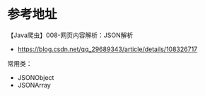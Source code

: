 # 参考地址
【Java爬虫】008-网页内容解析：JSON解析
- https://blog.csdn.net/qq_29689343/article/details/108326717

常用类：
- JSONObject 
- JSONArray

